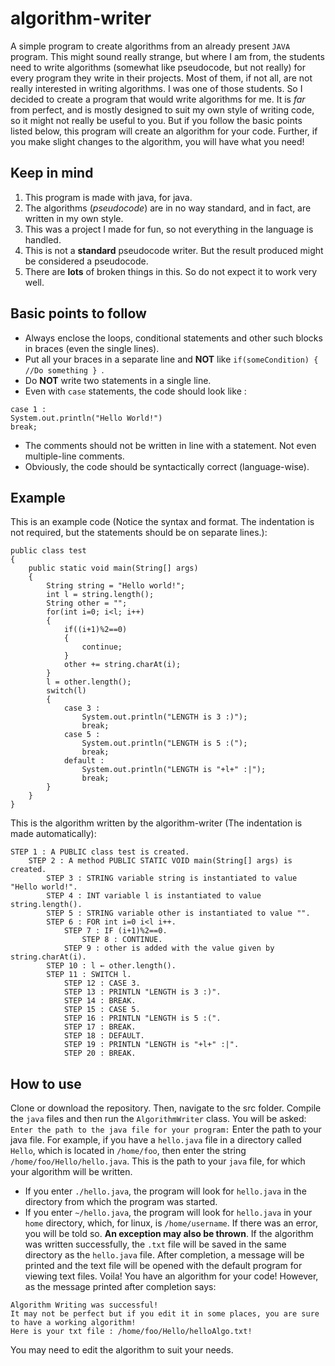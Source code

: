 # algorithm-writer
A simple program to create algorithms from an already present `JAVA` program. This might sound really strange, but where I am from, the students need to write algorithms (somewhat like pseudocode, but not really) for every program they write in their projects. Most of them, if not all, are not really interested in writing algorithms. I was one of those students. So I decided to create a program that would write algorithms for me. It is *far* from perfect, and is mostly designed to suit my own style of writing code, so it might not really be useful to you. But if you follow the basic points listed below, this program will create an algorithm for your code. Further, if you make slight changes to the algorithm, you will have what you need! 

## Keep in mind
1. This program is made with java, for java.
2. The algorithms (*pseudocode*) are in no way standard, and in fact, are written in my own style.
3. This was a project I made for fun, so not everything in the language is handled.
4. This is not a **standard** pseudocode writer. But the result produced might be considered a pseudocode.
5. There are **lots** of broken things in this. So do not expect it to work very well.

## Basic points to follow
* Always enclose the loops, conditional statements and other such blocks in braces (even the single lines).
* Put all your braces in a separate line and **NOT** like `if(someCondition) { //Do something } `.
* Do **NOT** write two statements in a single line.
* Even with `case` statements, the code should look like :
```
case 1 :
System.out.println("Hello World!")
break;
```
* The comments should not be written in line with a statement. Not even multiple-line comments.
* Obviously, the code should be syntactically correct (language-wise).

## Example
This is an example code (Notice the syntax and format. The indentation is not required, but the statements should be on separate lines.):
```
public class test
{
    public static void main(String[] args)
    {
        String string = "Hello world!";
        int l = string.length();
        String other = "";
        for(int i=0; i<l; i++)
        {
            if((i+1)%2==0)
            {
                continue;
            }
            other += string.charAt(i);
        }
        l = other.length();
        switch(l)
        {
            case 3 :
                System.out.println("LENGTH is 3 :)");
                break;
            case 5 :
                System.out.println("LENGTH is 5 :(");
                break;
            default :
                System.out.println("LENGTH is "+l+" :|");
                break;
        }
    }
}
```
This is the algorithm written by the algorithm-writer (The indentation is made automatically):
```
STEP 1 : A PUBLIC class test is created.
    STEP 2 : A method PUBLIC STATIC VOID main(String[] args) is created.
        STEP 3 : STRING variable string is instantiated to value "Hello world!".
        STEP 4 : INT variable l is instantiated to value string.length().
        STEP 5 : STRING variable other is instantiated to value "".
        STEP 6 : FOR int i=0 i<l i++.
            STEP 7 : IF (i+1)%2==0.
                STEP 8 : CONTINUE.
            STEP 9 : other is added with the value given by string.charAt(i).
        STEP 10 : l ← other.length().
        STEP 11 : SWITCH l.
            STEP 12 : CASE 3.
            STEP 13 : PRINTLN "LENGTH is 3 :)".
            STEP 14 : BREAK.
            STEP 15 : CASE 5.
            STEP 16 : PRINTLN "LENGTH is 5 :(".
            STEP 17 : BREAK.
            STEP 18 : DEFAULT.
            STEP 19 : PRINTLN "LENGTH is "+l+" :|".
            STEP 20 : BREAK.
```
## How to use
Clone or download the repository. Then, navigate to the src folder. Compile the `java` files and then run the `AlgorithmWriter` class. You will be asked:
`Enter the path to the java file for your program:`
Enter the path to your java file. For example, if you have a `hello.java` file in a directory called `Hello`, which is located in `/home/foo`, then enter the string `/home/foo/Hello/hello.java`. This is the path to your `java` file, for which your algorithm will be written.
* If you enter `./hello.java`, the program will look for `hello.java` in the directory from which the program was started.
* If you enter `~/hello.java`, the program will look for `hello.java` in your `home` directory, which, for linux, is `/home/username`.
If there was an error, you will be told so. **An exception may also be thrown**. If the algorithm was written successfully, the `.txt` file will be saved in the same directory as the `hello.java` file. After completion, a message will be printed and the text file will be opened with the default program for viewing text files.
Voila! You have an algorithm for your code!
However, as the message printed after completion says:
```
Algorithm Writing was successful!
It may not be perfect but if you edit it in some places, you are sure to have a working algorithm!
Here is your txt file : /home/foo/Hello/helloAlgo.txt!
```
You may need to edit the algorithm to suit your needs.

